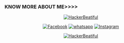  
### KNOW MORE ABOUT ME>>>>
<p align="center"><a href="https://github.com/HackerBeatiful"><img title="HackerBeatiful" src="https://github-readme-stats.vercel.app/api?username=HackerBeatiful&show_icons=true&include_all_commits=true&theme=chartreuse-dark&cache_seconds=3200"></a>
</p>

<p align="center">
<a href="https://www.facebook.com/akuninibot"><img title="Facebook" src="https://img.shields.io/badge/Facebook-black?style=for-the-badge&logo=Facebook"></a>
<a href="https://wa.me/6285811309493"><img title="whatsapp" src="https://img.shields.io/badge/whatsapp-blue?style=for-the-badge&logo=whatsapp"></a>
<a href=""><img title="Instagram" src="https://img.shields.io/badge/INSTAGRAM-purple?style=for-the-badge&logo=instagram"></a>
<p align="center"></p>

<p align="center">
<a href="https://github.com/HackerBeatiful"><img title="HackerBeatiful" src="https://github-readme-stats.vercel.app/api/top-langs/?username=HackerBeatiful&layout=compact"></a>
</p>
